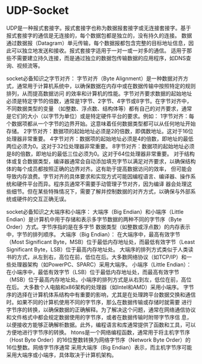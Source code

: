 # UDP-Socket
UDP是一种报式套接字。报式套接字也称为数据报套接字或无连接套接字。基于报式套接字的通信是无连接的，每个数据包都是独立的，没有持久的连接。
数据通过数据报（Datagram）单元传输，每个数据报都包含完整的目标地址信息，因此可以独立地发送和接收。报式套接字适用于一对一或一对多的通信。
适用于那些不需要建立持久连接，而是通过独立的数据包传输数据的应用程序，如DNS查询、视频流等。

socket必备知识之字节对齐：
字节对齐（Byte Alignment）是一种数据对齐方式，通常用于计算机系统中，以确保数据在内存中或在数据传输中按照特定的规则排列，从而提高数据访问
的效率和计算机的性能。字节对齐要求数据的起始地址必须是特定字节的倍数，通常是1字节、2字节、4字节或8字节。在字节对齐中，不同数据类型的变量
（如整数、浮点数、结构体等）都有自己的对齐要求，通常是它们的大小（以字节为单位）或是特定硬件平台的要求。例如：
1字节对齐：每个数据项都从一个字节的边界开始。这意味着任何数据类型都可以从任何地址开始存储。
2字节对齐：数据项的起始地址必须是2的倍数，即偶数地址。这对于16位处理器非常重要。
4字节对齐：数据项的起始地址必须是4的倍数，即地址的最低两位必须为0。这对于32位处理器非常重要。
8字节对齐：数据项的起始地址必须是8的倍数，即地址的最低三位必须为0。这对于64位处理器非常重要。
对于结构体或复合数据类型，编译器通常会自动添加填充字节以满足对齐要求，以确保结构体的每个成员都按照正确的边界对齐。这有助于提高数据访问的效率，
但可能会导致内存浪费。字节对齐的具体要求和实现方式可能因编程语言、编译器、操作系统和硬件平台而异。程序员通常不需要手动管理子节对齐，因为编译
器会处理这些细节。但在某些特殊情况下，需要了解并控制数据的对齐方式，以确保与外部系统或硬件的交互正确无误。


socket必备知识之大端序和小端序：
大端序（Big Endian）和小端序（Little Endian）是计算机中用于存储和表示多字节数据的两种不同的字节序（Byte Order）方式。字节序指的是在多字节
数据类型（如整数或浮点数）的内存表示中，字节的排列顺序。
大端序（Big Endian）：
在大端序中，最高有效字节（Most Significant Byte，MSB）位于最低内存地址处，而最低有效字节（Least Significant Byte，LSB）位于最高内存地址处。
大端序的排列方式类似于人类读书的方式，从左到右，高位在前，低位在后。大多数网络协议（如TCP/IP）和一些处理器架构（如PowerPC、SPARC）采用大端序。
小端序（Little Endian）：
在小端序中，最低有效字节（LSB）位于最低内存地址处，而最高有效字节（MSB）位于最高内存地址处。小端序的排列方式是从右到左，低位在前，高位在后。
大多数个人电脑和x86架构的处理器（如Intel和AMD）采用小端序。
字节序的选择在计算机体系结构中有重要的影响，尤其是在处理跨平台数据交换和通信时。如果不同的计算机使用不同的字节序，那么在数据传输或存储时就需要
进行字节序的转换，以确保数据的正确解释。为了解决这个问题，通常在网络通信协议和文件格式中都会规定数据使用的字节序，或者在数据传输时附带字节序信
息，以便接收方能够正确解析数据。此外，编程语言和库通常提供了函数和工具，可以方便地进行字节序的转换。
htons是一个网络编程函数，通常用于将主机字节序（Host Byte Order）的16位整数转换为网络字节序（Network Byte Order）的16位整数。网络字节序通常
采用大端序（Big Endian）表示，而主机字节序可能采用大端序或小端序，具体取决于计算机架构。
